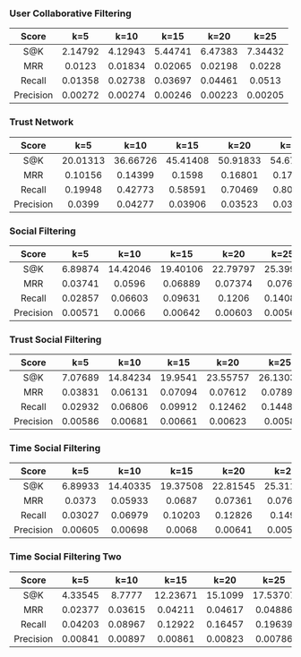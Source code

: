 ### User Collaborative Filtering

|Score|k=5|k=10|k=15|k=20|k=25|
|:-:|:-:|:-:|:-:|:-:|:-:|
|S@K|2.14792|4.12943|5.44741|6.47383|7.34432|
|MRR|0.0123|0.01834|0.02065|0.02198|0.0228|
|Recall|0.01358|0.02738|0.03697|0.04461|0.0513|
|Precision|0.00272|0.00274|0.00246|0.00223|0.00205|

### Trust Network

|Score|k=5|k=10|k=15|k=20|k=25|
|:-:|:-:|:-:|:-:|:-:|:-:|
|S@K|20.01313|36.66726|45.41408|50.91833|54.67361|
|MRR|0.10156|0.14399|0.1598|0.16801|0.17279|
|Recall|0.19948|0.42773|0.58591|0.70469|0.80208|
|Precision|0.0399|0.04277|0.03906|0.03523|0.03208|

### Social Filtering

|Score|k=5|k=10|k=15|k=20|k=25|
|:-:|:-:|:-:|:-:|:-:|:-:|
|S@K|6.89874|14.42046|19.40106|22.79797|25.3992|
|MRR|0.03741|0.0596|0.06889|0.07374|0.0765|
|Recall|0.02857|0.06603|0.09631|0.1206|0.14083|
|Precision|0.00571|0.0066|0.00642|0.00603|0.00563|

### Trust Social Filtering

|Score|k=5|k=10|k=15|k=20|k=25|
|:-:|:-:|:-:|:-:|:-:|:-:|
|S@K|7.07689|14.84234|19.9541|23.55757|26.13039|
|MRR|0.03831|0.06131|0.07094|0.07612|0.07897|
|Recall|0.02932|0.06806|0.09912|0.12462|0.14488|
|Precision|0.00586|0.00681|0.00661|0.00623|0.0058|

### Time Social Filtering

|Score|k=5|k=10|k=15|k=20|k=25|
|:-:|:-:|:-:|:-:|:-:|:-:|
|S@K|6.89933|14.40335|19.37508|22.81545|25.31164|
|MRR|0.0373|0.05933|0.0687|0.07361|0.07622|
|Recall|0.03027|0.06979|0.10203|0.12826|0.1493|
|Precision|0.00605|0.00698|0.0068|0.00641|0.00597|

### Time Social Filtering Two

|Score|k=5|k=10|k=15|k=20|k=25|
|:-:|:-:|:-:|:-:|:-:|:-:|
|S@K|4.33545|8.7777|12.23671|15.1099|17.53707|
|MRR|0.02377|0.03615|0.04211|0.04617|0.04886|
|Recall|0.04203|0.08967|0.12922|0.16457|0.19639|
|Precision|0.00841|0.00897|0.00861|0.00823|0.00786|

